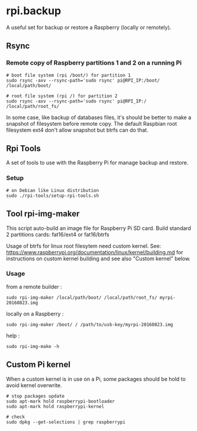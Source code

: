 # rpi.backup

A useful set for backup or restore a Raspberry (locally or remotely).


## Rsync

### Remote copy of Raspberry partitions 1 and 2 on a running Pi


    # boot file system (rpi /boot/) for partition 1
    sudo rsync -axv --rsync-path='sudo rsync' pi@RPI_IP:/boot/ /local/path/boot/

    # root file system (rpi /) for partition 2
    sudo rsync -axv --rsync-path='sudo rsync' pi@RPI_IP:/ /local/path/root_fs/

In some case, like backup of databases files, it's should be better to make a 
snapshot of filesystem before remote copy. The default Raspbian root filesystem 
ext4 don't allow snapshot but btrfs can do that.

## Rpi Tools

A set of tools to use with the Raspberry Pi for manage backup and restore.

### Setup

    # on Debian like Linux distribution
    sudo ./rpi-tools/setup-rpi-tools.sh

## Tool rpi-img-maker

This script auto-build an image file for Raspberry Pi SD card. Build standard 2 
partitions cards: fat16/ext4 or fat16/btrfs

Usage of btrfs for linux root filesytem need custom kernel. See: 
https://www.raspberrypi.org/documentation/linux/kernel/building.md for 
instructions on custom kernel building and see also "Custom kernel" below.

### Usage

from a remote builder :

    sudo rpi-img-maker /local/path/boot/ /local/path/root_fs/ myrpi-20160823.img

locally on a Raspberry :

    sudo rpi-img-maker /boot/ / /path/to/usb-key/myrpi-20160823.img

help :

    sudo rpi-img-make -h

## Custom Pi kernel

When a custom kernel is in use on a Pi, some packages should be hold to avoid 
kernel overwrite.

    # stop packages update
    sudo apt-mark hold raspberrypi-bootloader
    sudo apt-mark hold raspberrypi-kernel

    # check
    sudo dpkg --get-selections | grep raspberrypi
